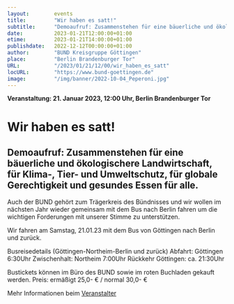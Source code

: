 ```yaml
---
layout:        events
title:         "Wir haben es satt!"
subtitle:      "Demoaufruf: Zusammenstehen für eine bäuerliche und ökologischere Landwirtschaft, für Klima-, Tier- und Umweltschutz, für globale Gerechtigkeit und gesundes Essen für alle."
date:          2023-01-21T12:00:00+01:00
etime:         2023-01-21T14:00:00+01:00
publishdate:   2022-12-12T00:00:00+01:00
author:        "BUND Kreisgruppe Göttingen"
place:         "Berlin Brandenburger Tor"
URL:           "/2023/01/21/12/00/wir_haben_es_satt"
locURL:        "https://www.bund-goettingen.de"
image:         "/img/banner/2022-10-04_Peperoni.jpg"
---
```


**Veranstaltung: 21. Januar 2023, 12:00 Uhr, Berlin Brandenburger Tor**

Wir haben es satt!
===========

Demoaufruf: Zusammenstehen für eine bäuerliche und ökologischere Landwirtschaft, für Klima-, Tier- und Umweltschutz, für globale Gerechtigkeit und gesundes Essen für alle.
-----------
Auch der BUND gehört zum Trägerkreis des Bündnisses und wir wollen im nächsten Jahr wieder gemeinsam mit dem Bus nach Berlin fahren um die wichtigen Forderungen mit unserer Stimme zu unterstützen.

Wir fahren am Samstag, 21.01.23 mit dem Bus von Göttingen nach Berlin und zurück.

Busreisedetails
(Göttingen-Northeim-Berlin und zurück)
Abfahrt: Göttingen 6:30Uhr
Zwischenhalt: Northeim 7:00Uhr
Rückkehr Göttingen: ca. 21:30Uhr

Bustickets können im Büro des BUND sowie im roten Buchladen gekauft werden.
Preis: ermäßigt 25,0- € / normal 30,0- €

Mehr Informationen beim [Veranstalter](https://www.bund-goettingen.de)
